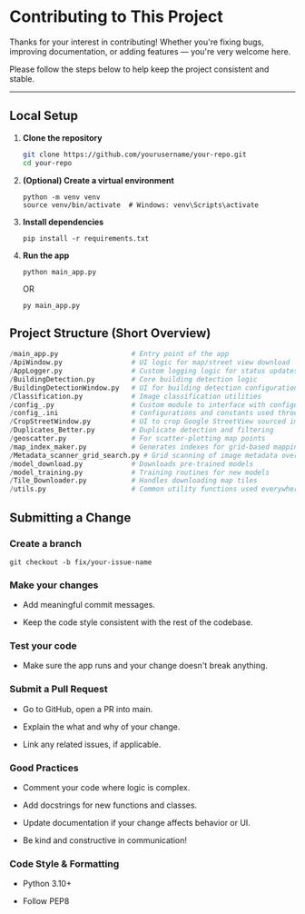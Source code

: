 # Contributing to This Project

Thanks for your interest in contributing! Whether you're fixing bugs, improving documentation, or adding features — you're very welcome here. 

Please follow the steps below to help keep the project consistent and stable.

---

## Local Setup

1. **Clone the repository**
   ```bash
   git clone https://github.com/yourusername/your-repo.git
   cd your-repo
   ```
2. **(Optional) Create a virtual environment**
    ```
    python -m venv venv
    source venv/bin/activate  # Windows: venv\Scripts\activate
    ```
3. **Install dependencies**
    ```
    pip install -r requirements.txt
    ```

4. **Run the app**
    ```
    python main_app.py
    ```
    OR
    ```
    py main_app.py
    ```

## Project Structure (Short Overview)


```python
/main_app.py                  # Entry point of the app
/ApiWindow.py                 # UI logic for map/street view download
/AppLogger.py                 # Custom logging logic for status updates
/BuildingDetection.py         # Core building detection logic
/BuildingDetectionWindow.py   # UI for building detection configuration
/Classification.py            # Image classification utilities
/config_.py                   # Custom module to interface with configuration file 
/config_.ini                  # Configurations and constants used throughout
/CropStreetWindow.py          # UI to crop Google StreetView sourced images
/Duplicates_Better.py         # Duplicate detection and filtering
/geoscatter.py                # For scatter-plotting map points
/map_index_maker.py           # Generates indexes for grid-based mapping
/Metadata_scanner_grid_search.py # Grid scanning of image metadata over map
/model_download.py            # Downloads pre-trained models
/model_training.py            # Training routines for new models
/Tile_Downloader.py           # Handles downloading map tiles
/utils.py                     # Common utility functions used everywhere
```


## Submitting a Change

### Create a branch
```
git checkout -b fix/your-issue-name
```

### Make your changes
- Add meaningful commit messages.

- Keep the code style consistent with the rest of the codebase.

### Test your code

- Make sure the app runs and your change doesn't break anything.

### Submit a Pull Request

- Go to GitHub, open a PR into main.

- Explain the what and why of your change.

- Link any related issues, if applicable.

### Good Practices

- Comment your code where logic is complex.

- Add docstrings for new functions and classes.

- Update documentation if your change affects behavior or UI.

- Be kind and constructive in communication!

### Code Style & Formatting
- Python 3.10+
 
- Follow PEP8